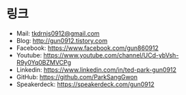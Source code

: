 # 링크
- Mail: tkdrnjs0912@gmail.com
- Blog: http://gun0912.tistory.com
- Facebook: https://www.facebook.com/gun860912
- Youtube: https://www.youtube.com/channel/UCd-ybVsh-R9y0Yq0BZMVCPg
- Linkedin: https://www.linkedin.com/in/ted-park-gun0912
- GitHub: https://github.com/ParkSangGwon
- Speakerdeck: https://speakerdeck.com/gun0912
